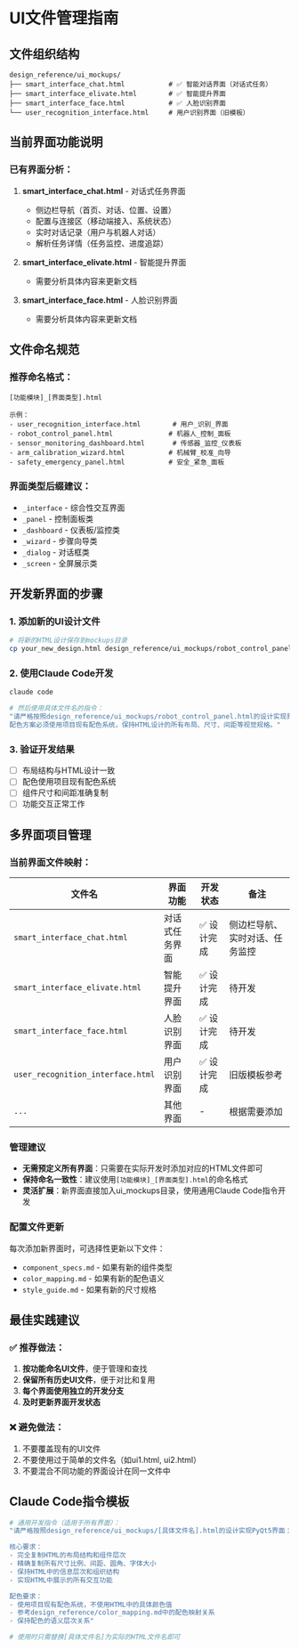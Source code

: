 # UI文件管理指南

## 文件组织结构

```
design_reference/ui_mockups/
├── smart_interface_chat.html           # ✅ 智能对话界面（对话式任务）
├── smart_interface_elivate.html        # ✅ 智能提升界面
├── smart_interface_face.html           # ✅ 人脸识别界面  
└── user_recognition_interface.html     # 用户识别界面（旧模板）
```

## 当前界面功能说明

### 已有界面分析：
1. **smart_interface_chat.html** - 对话式任务界面
   - 侧边栏导航（首页、对话、位置、设置）
   - 配置与连接区（移动端接入、系统状态）
   - 实时对话记录（用户与机器人对话）
   - 解析任务详情（任务监控、进度追踪）

2. **smart_interface_elivate.html** - 智能提升界面
   - 需要分析具体内容来更新文档

3. **smart_interface_face.html** - 人脸识别界面
   - 需要分析具体内容来更新文档

## 文件命名规范

### 推荐命名格式：
```
[功能模块]_[界面类型].html

示例：
- user_recognition_interface.html        # 用户_识别_界面
- robot_control_panel.html              # 机器人_控制_面板
- sensor_monitoring_dashboard.html       # 传感器_监控_仪表板
- arm_calibration_wizard.html           # 机械臂_校准_向导
- safety_emergency_panel.html           # 安全_紧急_面板
```

### 界面类型后缀建议：
- `_interface` - 综合性交互界面
- `_panel` - 控制面板类
- `_dashboard` - 仪表板/监控类  
- `_wizard` - 步骤向导类
- `_dialog` - 对话框类
- `_screen` - 全屏展示类

## 开发新界面的步骤

### 1. 添加新的UI设计文件
```bash
# 将新的HTML设计保存到mockups目录
cp your_new_design.html design_reference/ui_mockups/robot_control_panel.html
```

### 2. 使用Claude Code开发
```bash
claude code

# 然后使用具体文件名的指令：
"请严格按照design_reference/ui_mockups/robot_control_panel.html的设计实现界面布局和结构，
配色方案必须使用项目现有配色系统，保持HTML设计的所有布局、尺寸、间距等视觉规格。"
```

### 3. 验证开发结果
- [ ] 布局结构与HTML设计一致
- [ ] 配色使用项目现有配色系统
- [ ] 组件尺寸和间距准确复制
- [ ] 功能交互正常工作

## 多界面项目管理

### 当前界面文件映射：
| 文件名 | 界面功能 | 开发状态 | 备注 |
|--------|---------|---------|------|
| `smart_interface_chat.html` | 对话式任务界面 | ✅ 设计完成 | 侧边栏导航、实时对话、任务监控 |
| `smart_interface_elivate.html` | 智能提升界面 | ✅ 设计完成 | 待开发 |
| `smart_interface_face.html` | 人脸识别界面 | ✅ 设计完成 | 待开发 |
| `user_recognition_interface.html` | 用户识别界面 | ✅ 设计完成 | 旧版模板参考 |
| `...` | 其他界面 | - | 根据需要添加 |

### 管理建议
- **无需预定义所有界面**：只需要在实际开发时添加对应的HTML文件即可
- **保持命名一致性**：建议使用`[功能模块]_[界面类型].html`的命名格式
- **灵活扩展**：新界面直接加入ui_mockups目录，使用通用Claude Code指令开发

### 配置文件更新
每次添加新界面时，可选择性更新以下文件：
- `component_specs.md` - 如果有新的组件类型
- `color_mapping.md` - 如果有新的配色语义
- `style_guide.md` - 如果有新的尺寸规格

## 最佳实践建议

### ✅ 推荐做法：
1. **按功能命名UI文件**，便于管理和查找
2. **保留所有历史UI文件**，便于对比和复用
3. **每个界面使用独立的开发分支**
4. **及时更新界面开发状态**

### ❌ 避免做法：
1. 不要覆盖现有的UI文件
2. 不要使用过于简单的文件名（如ui1.html, ui2.html）
3. 不要混合不同功能的界面设计在同一文件中

## Claude Code指令模板

```bash
# 通用开发指令（适用于所有界面）：
"请严格按照design_reference/ui_mockups/[具体文件名].html的设计实现PyQt5界面：

核心要求：
- 完全复制HTML的布局结构和组件层次  
- 精确复制所有尺寸比例、间距、圆角、字体大小
- 保持HTML中的信息层次和组织结构
- 实现HTML中展示的所有交互功能

配色要求：
- 使用项目现有配色系统，不使用HTML中的具体颜色值
- 参考design_reference/color_mapping.md中的配色映射关系
- 保持配色的语义层次关系"

# 使用时只需替换[具体文件名]为实际的HTML文件名即可
```